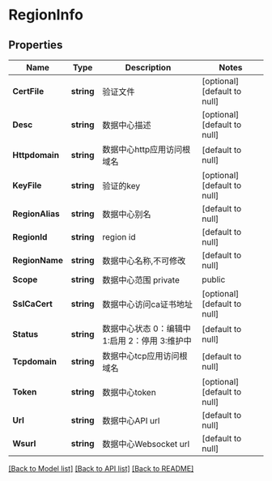 # RegionInfo

## Properties
Name | Type | Description | Notes
------------ | ------------- | ------------- | -------------
**CertFile** | **string** | 验证文件 | [optional] [default to null]
**Desc** | **string** | 数据中心描述 | [optional] [default to null]
**Httpdomain** | **string** | 数据中心http应用访问根域名 | [default to null]
**KeyFile** | **string** | 验证的key | [optional] [default to null]
**RegionAlias** | **string** | 数据中心别名 | [default to null]
**RegionId** | **string** | region id | [default to null]
**RegionName** | **string** | 数据中心名称,不可修改 | [default to null]
**Scope** | **string** | 数据中心范围 private|public | [optional] [default to null]
**SslCaCert** | **string** | 数据中心访问ca证书地址 | [optional] [default to null]
**Status** | **string** | 数据中心状态 0：编辑中 1:启用 2：停用 3:维护中 | [default to null]
**Tcpdomain** | **string** | 数据中心tcp应用访问根域名 | [default to null]
**Token** | **string** | 数据中心token | [optional] [default to null]
**Url** | **string** | 数据中心API url | [default to null]
**Wsurl** | **string** | 数据中心Websocket url | [default to null]

[[Back to Model list]](../README.md#documentation-for-models) [[Back to API list]](../README.md#documentation-for-api-endpoints) [[Back to README]](../README.md)


